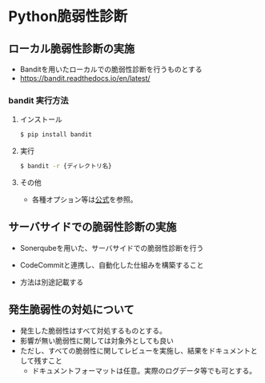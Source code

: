 # Python脆弱性診断
## ローカル脆弱性診断の実施
- Banditを用いたローカルでの脆弱性診断を行うものとする
- https://bandit.readthedocs.io/en/latest/

### bandit 実行方法
1. インストール
    ```sh
    $ pip install bandit
    ```

2. 実行
    ```sh
    $ bandit -r {ディレクトリ名}
    ```

3. その他
    - 各種オプション等は[公式](https://bandit.readthedocs.io/en/latest/)を参照。



## サーバサイドでの脆弱性診断の実施
- Sonerqubeを用いた、サーバサイドでの脆弱性診断を行う
- CodeCommitと連携し、自動化した仕組みを構築すること

- 方法は別途記載する


## 発生脆弱性の対処について
- 発生した脆弱性はすべて対処するものとする。
- 影響が無い脆弱性に関しては対象外としても良い
- ただし、すべての脆弱性に関してレビューを実施し、結果をドキュメントとして残すこと
    - ドキュメントフォーマットは任意。実際のログデータ等でも可とする。